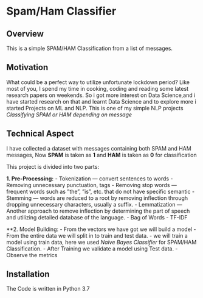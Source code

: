 # Spam/Ham Classifier

## Overview
This is a simple SPAM/HAM Classification from a list of messages.

## Motivation
What could be a perfect way to utilize unfortunate lockdown period? Like most of you, I spend my time in cooking, coding and reading some latest research papers on weekends. So i got more interest on Data Science,and i have started research on that and learnt Data Science and to explore more i started Projects on ML and NLP. This is one of my simple NLP projects *Classifying SPAM or HAM depending on message*

## Technical Aspect

I have collected a dataset with messages containing both SPAM and HAM messages, Now **SPAM** is taken as **1** and **HAM** is taken as **0** for classification

This project is divided into two parts:

**1. Pre-Processing:**
       - Tokenization — convert sentences to words
       - Removing unnecessary punctuation, tags
       - Removing stop words — frequent words such as ”the”, ”is”, etc. that do not have specific semantic
       - Stemming — words are reduced to a root by removing inflection through dropping unnecessary characters, usually a suffix.
       - Lemmatization — Another approach to remove inflection by determining the part of speech and utilizing detailed database of the language.
       - Bag of Words
       - TF-IDF
       
 **2. Model Building:
       - From the vectors we have got we will build a model
       - From the entire data we will split in to train and test data.
       - we will train a model using train data, here we used *Naive Bayes Classifier* for SPAM/HAM Classification.
       - After Training we validate a model using Test data.
       - Observe the metrics 
             
## Installation  
The Code is written in Python 3.7



